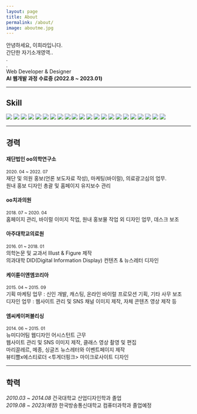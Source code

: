 ```yaml
---
layout: page
title: About
permalink: /about/
image: aboutme.jpg
---
```


안녕하세요, 이희라입니다.   
간단한 자기소개영역..   
.   
.   
Web Developer & Designer   
<strong>AI 웹개발 과정 수료중 (2022.8 ~ 2023.01)</strong> 

***
## Skill  
<img src="https://img.shields.io/badge/JAVA-007396?style=flat-square&logo=java&logoColor=white">
<img src="https://img.shields.io/badge/python-3776AB?style=flat-square&logo=python&logoColor=white">
<img src="https://img.shields.io/badge/javascript-F7DF1E?style=flat-square&logo=javascript&logoColor=black">
<img src="https://img.shields.io/badge/jquery-0769AD?style=flat-square&logo=jquery&logoColor=white">
<img src="https://img.shields.io/badge/HTML-E34F26?style=flat-square&logo=HTML5&logoColor=white"/>
<img src="https://img.shields.io/badge/css-1572B6?style=flat-square&logo=css3&logoColor=white">
<img src="https://img.shields.io/badge/bootstrap-7952B3?style=flat-square&logo=bootstrap&logoColor=white">
  
<img src="https://img.shields.io/badge/Spring-6DB33F?style=flat-square&logo=Spring&logoColor=white">
<img src="https://img.shields.io/badge/mysql-4479A1?style=flat-square&logo=mysql&logoColor=white">
<img src="https://img.shields.io/badge/PostgreSQL-4169E1?style=flat-square&logo=PostgreSQL&logoColor=white">
<img src="https://img.shields.io/badge/apache tomcat-F8DC75?style=flat-square&logo=apachetomcat&logoColor=white">
<img src="https://img.shields.io/badge/Anaconda-44A833?style=flat-square&logo=Anaconda&logoColor=white">
<img src="https://img.shields.io/badge/Google Colab-F9AB00?style=flat-square&logo=Google Colab&logoColor=white">
<!--<img src="https://img.shields.io/badge/Amazon AWS-232F3E?style=flat-square&logo=amazonaws&logoColor=white"> -->
  
<img src="https://img.shields.io/badge/Eclipse IDE-2C2255?style=flat-square&logo=Eclipse IDE&logoColor=white">
<img src="https://img.shields.io/badge/Visual Studio Code-007ACC?style=flat-square&logo=Visual Studio Code&logoColor=white">
<img src="https://img.shields.io/badge/PyCharm-000000?style=flat-square&logo=PyCharm&logoColor=white">
<img src="https://img.shields.io/badge/github-181717?style=flat-square&logo=github&logoColor=white">
<img src="https://img.shields.io/badge/git-F05032?style=flat-square&logo=git&logoColor=white">
<img src="https://img.shields.io/badge/fontawesome-339AF0?style=flat-square&logo=fontawesome&logoColor=white">

<img src="https://img.shields.io/badge/Adobe Photoshop-31A8FF?style=flat-square&logo=Adobe Photoshop&logoColor=white">
<img src="https://img.shields.io/badge/Adobe Illustrator-FF9A00?style=flat-square&logo=Adobe Illustrator&logoColor=white">
<img src="https://img.shields.io/badge/Adobe Premiere Pro-9999FF?style=flat-square&logo=Adobe Premiere Pro&logoColor=white">

  
***
## 경력

#### 재단법인 oo의학연구소 
<small>2020. 04 ~ 2022. 07</small>   
재단 및 의원 홍보(언론 보도자료 작성), 마케팅(바이럴), 의료광고심의 업무.   
원내 홍보 디자인 총괄 및 홈페이지 유지보수 관리


#### oo치과의원
<small>2018. 07 ~ 2020. 04</small>   
홈페이지 관리, 바이럴 이미지 작업, 원내 홍보물 작업 외 디자인 업무, 데스크 보조


#### 아주대학교의료원
<small>2016. 01 ~ 2018. 01</small>   
의학논문 및 교과서 Illust & Figure 제작   
의과대학 DID(Digital Information Display) 컨텐츠 & 뉴스레터 디자인

#### 케이튠이앤엠코리아
<small>2015. 04 ~ 2015. 09</small>   
기획 마케팅 업무 : 신인 개발, 캐스팅, 온라인 바이럴 프로모션 기획, 기타 사무 보조   
디자인 업무 : 웹사이트 관리 및 SNS 채널 이미지 제작, 자체 콘텐츠 영상 제작 등

#### 엠씨케이퍼블리싱
<small>2014. 06 ~ 2015. 01</small>   
뉴미디어팀 웹디자인 어시스턴트 근무   
웹사이트 관리 및 SNS 이미지 제작, 클래스 영상 촬영 및 편집   
마리끌레르, 메종, 싱글즈 뉴스레터와 이벤트페이지 제작   
뷰티쁠x에스티로더 <투게더핑크> 마이크로사이트 디자인

***
## 학력
_2010.03 ~ 2014.08_   건국대학교 산업디자인학과 졸업   
_2019.08 ~ 2023(예정)_   한국방송통신대학교 컴퓨터과학과 졸업예정 